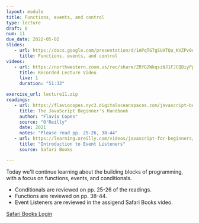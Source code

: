 ```yaml
---
layout: module
title: Functions, events, and control
type: lecture
draft: 0
num: 11
due_date: 2022-05-02
slides:
   - url: https://docs.google.com/presentation/d/1APqTG7gSUHTQu_KVZPv0uCoz3Cvo3dKrJw1o-g4jLuk/edit?usp=sharing
     title: Functions, events, and control
videos:
   - url: https://northwestern.zoom.us/rec/share/ZRYG2WkqsiNJ1FJCQBiyPpaLR6yCLNAWHX79F49kg6FsR2uU6UTngfTIWYk2k838.rEFDKRd-Z-qU7Ax8
     title: Recorded Lecture Video
     live: 1
     duration: "51:32"

exercise_url: lecture11.zip
readings:
   - url: https://flaviocopes.nyc3.digitaloceanspaces.com/javascript-beginner-handbook/javascript-beginner-handbook.pdf
     title: The JavaScript Beginner's Handbook
     author: "Flavio Copes"
     source: "O'Reilly"
     date: 2021
     notes: "Please read pp. 25-26, 38-44"
   - url: https://learning.oreilly.com/videos/javascript-for-beginners/9781800562431/9781800562431-video2_31
     title: "Introduction to Event Listeners"
     source: Safari Books

---
```


Today we'll continue learning about the building blocks of programming, with a focus on functions, events, and conditionals. 
* Conditionals are reviewed on pp. 25-26 of the readings.
* Functions are reviewed on pp. 38-44.
* Event Listeners are reviewed in the assigend Safari Books video.

<a href="http://turing.library.northwestern.edu/login?url=https://www.safaribooksonline.com/library/view/temporary-access/" target="_blank" class="button">Safari Books Login <i class="fas fa-link"></i></a>